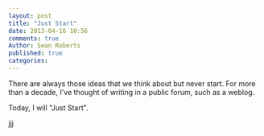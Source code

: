 ```yaml
---
layout: post
title: "Just Start"
date: 2013-04-16 10:56
comments: true
Author: Sean Roberts
published: true
categories: 
---
```


There are always those ideas that we think about but never start. For more than a decade, I've thought of writing in a public forum, such as a weblog.

Today, I will "Just Start".

jjj
